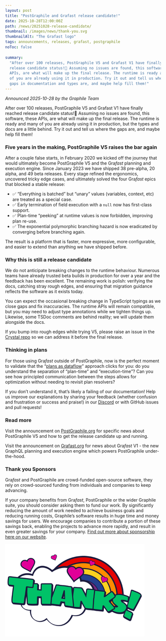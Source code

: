 ```yaml
---
layout: post
title: "PostGraphile and Grafast release candidate!"
date: 2025-10-28T12:00:00Z
path: /news/20251028-release-candidate/
thumbnail: /images/news/thank-you.svg
thumbnailAlt: "The Grafast logo"
tags: announcements, releases, grafast, postgraphile
noToc: false

summary:
  "After over 100 releases, PostGraphile V5 and Grafast V1 have finally reached
  release candidate status!🎉 Assuming no issues are found, this software, these
  APIs, are what will make up the final release. The runtime is ready and many
  of you are already using it in production. Try it out and tell us where the
  gaps in documentation and types are, and maybe help fill them!"
---
```


_Announced 2025-10-28 by the Graphile Team_

<p class='intro'>
  After over 100 releases, PostGraphile V5 and Grafast V1 have finally reached
  release candidate status!🎉 Assuming no issues are found, this software, these
  APIs, are what will make up the final release. The runtime is ready and many
  of you are already using it in production, but the types and docs are a little behind. 
  Try it out and tell us where the gaps are, and maybe help fill them!
</p>

### Five years in the making, PostGraphile V5 raises the bar again

After a couple false starts, in February 2020 we kicked off the journey that
would ultimately become PostGraphile V5 and the Gra*fast* planning and execution
engine. Since January 2023 we have shipped 38 pre-alpha, 20 alpha, and 49 beta
releases. Every stage refined the ergonomics, uncovered tricky edge cases, and
ultimately solved the four Gra*fast* epics that blocked a stable release:

- ✅ “Everything is batched” but “unary” values (variables, context, etc) are
  treated as a special case.
- ✅ Early termination of field execution with a `null` now has first-class
  support.
- ✅ Plan-time “peeking” at runtime values is now forbidden, improving plan
  re-use.
- ✅ The exponential polymorphic branching hazard is now eradicated by
  converging before branching again.

The result is a platform that is faster, more expressive, more configurable, and
easier to extend than anything we have shipped before.

### Why this is still a release candidate

We do not anticipate breaking changes to the runtime behaviour. Numerous teams
have already trusted beta builds in production for over a year and the feedback
has been excellent. The remaining work is polish: verifying the docs, catching
stray rough edges, and ensuring that migration guidance reflects the software as
it exists today.

You can expect the occasional breaking change in TypeScript typings as we close
gaps and fix inaccuracies. The runtime APIs will remain compatible, but you may
need to adjust type annotations while we tighten things up. Likewise, some TSDoc
comments are behind reality; we will update them alongside the docs.

If you bump into rough edges while trying V5, please raise an issue in the
[Crystal repo](https://github.com/graphile/crystal) so we can address it before
the final release.

### Thinking in plans

For those using Gra*fast* outside of PostGraphile, now is the perfect moment to
validate that the “[plans as dataflow](https://grafast.com/grafast/flow)”
approach clicks for you: do you understand the separation of “plan-time” and
“execution-time”? Can you see how principled communication between the steps
allows for optimization without needing to revisit plan resolvers?

If you don’t understand it, that’s likely a failing of our documentation! Help
us improve our explanations by sharing your feedback (whether confusion and
frustration or success and praise!) in our
[Discord](https://discord.gg/graphile) or with GitHub issues and pull requests!

### Read more

Visit the announcement on
[PostGraphile.org](https://postgraphile.org/news/2025-10-28-v5-release-candidate)
for specific news about PostGraphile V5 and how to get the release candidate up
and running.

Visit the announcement on
[Grafast.org](https://grafast.org/news/2025-10-28-grafast-v1-release-candidate)
for news about Gra*fast* V1 - the new GraphQL planning and execution engine
which powers PostGraphile under-the-hood.

### Thank you Sponsors

Gra*fast* and PostGraphile are crowd-funded open-source software, they rely on
crowd-sourced funding from individuals and companies to keep advancing.

If your company benefits from Gra*fast*, PostGraphile or the wider Graphile
suite, you should consider asking them to fund our work. By significantly
reducing the amount of work needed to achieve business goals and reducing
running costs, Graphile’s software results in huge time and money savings for
users. We encourage companies to contribute a portion of these savings back,
enabling the projects to advance more rapidly, and result in even greater
savings for your company.
[Find out more about sponsorship here on our website](/sponsor/).

<div class="flex flex-wrap justify-around">
<img alt="Thanks!" src="/images/news/thank-you.svg" style="max-height: 300px" />
</div>
